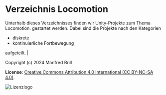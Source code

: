 # Verzeichnis Locomotion

Unterhalb dieses Verzeichnisses finden wir Unity-Projekte zum Thema Locomotion.
gestartet werden. Dabei sind die Projekte nach den Kategorien

- diskrete
- kontinuierliche Fortbewegung

aufgeteilt.
                     |


Copyright (c) 2024 Manfred Brill

**License**: [Creative Commons Attribution 4.0 International (CC BY-NC-SA 4.0)](https://creativecommons.org/licenses/by-nc-sa/4.0/).  

![Lizenzlogo](https://licensebuttons.net/l/by-nc-sa/3.0/de/88x31.png)
